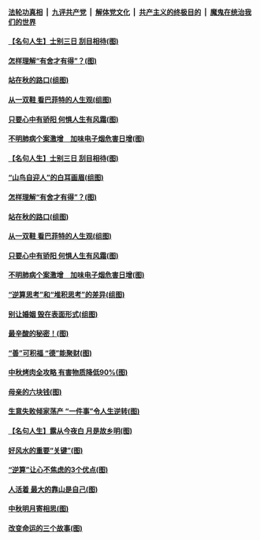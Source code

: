 ####  [法轮功真相](../../../../basic/blob/master/README.md?t=09150639) &nbsp;|&nbsp; [九评共产党](../../../../9ping.md/blob/master/README.md?t=09150639) &nbsp;|&nbsp; [解体党文化](../../../../jtdwh.md/blob/master/README.md?t=09150639)  &nbsp;|&nbsp; [共产主义的终极目的](../../../../gczydzjmd.md/blob/master/README.md?t=09150639) &nbsp;|&nbsp; [魔鬼在统治我们的世界](../../../../mgztzwmdsj.md/blob/master/README.md?t=09150639) 

#### [【名句人生】士别三日 刮目相待(图)](../pages/p8/906988.md?t=09150639) 

#### [怎样理解“有舍才有得”？(图)](../pages/p8/906872.md?t=09150639) 

#### [站在秋的路口(组图)](../pages/p8/906914.md?t=09150639) 

#### [从一双鞋 看巴菲特的人生观(组图)](../pages/p8/907311.md?t=09150639) 

#### [只要心中有骄阳 何惧人生有风霜(图)](../pages/p8/907320.md?t=09150639) 

#### [不明肺病个案激增　加味电子烟危害日增(图)](../pages/p8/907307.md?t=09150639) 

#### [【名句人生】士别三日 刮目相待(图)](../pages/p8/906988.md?t=09150639) 

#### [“山鸟自迎人”的白耳画眉(组图)](../pages/p8/907332.md?t=09150639) 

#### [怎样理解“有舍才有得”？(图)](../pages/p8/906872.md?t=09150639) 

#### [站在秋的路口(组图)](../pages/p8/906914.md?t=09150639) 

#### [从一双鞋 看巴菲特的人生观(组图)](../pages/p8/907311.md?t=09150639) 

#### [只要心中有骄阳 何惧人生有风霜(图)](../pages/p8/907320.md?t=09150639) 

#### [不明肺病个案激增　加味电子烟危害日增(图)](../pages/p8/907307.md?t=09150639) 

#### [“逆算思考”和“堆积思考”的差异(组图)](../pages/p8/907229.md?t=09150639) 

#### [别让婚姻 毁在表面形式(组图)](../pages/p8/907118.md?t=09150639) 

#### [最辛酸的秘密！(图)](../pages/p8/906327.md?t=09150639) 

#### [“善”可积福 “德”能聚财(图)](../pages/p8/906906.md?t=09150639) 

#### [中秋烤肉全攻略 有害物质降低90%(图)](../pages/p8/907227.md?t=09150639) 

#### [母亲的六块钱(图)](../pages/p8/907107.md?t=09150639) 

#### [生意失败倾家荡产 “一件事”令人生逆转(图)](../pages/p8/907101.md?t=09150639) 

#### [【名句人生】露从今夜白 月是故乡明(图)](../pages/p8/906558.md?t=09150639) 

#### [好风水的重要“关键”(图)](../pages/p8/907087.md?t=09150639) 

#### [“逆算”让心不焦虑的3个优点(图)](../pages/p8/907070.md?t=09150639) 

#### [人活着 最大的靠山是自己(图)](../pages/p8/906329.md?t=09150639) 

#### [中秋明月寄相思(图)](../pages/p8/906932.md?t=09150639) 

#### [改变命运的三个故事(图)](../pages/p8/906257.md?t=09150639) 

